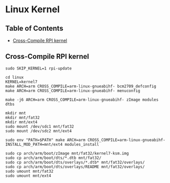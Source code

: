# Linux Kernel

## Table of Contents

- [Cross-Compile RPI kernel](#cross-compile-rpi-kernel)

## Cross-Compile RPI kernel

```shell
sudo SKIP_KERNEL=1 rpi-update

cd linux
KERNEL=kernel7
make ARCH=arm CROSS_COMPILE=arm-linux-gnueabihf- bcm2709_defconfig
make ARCH=arm CROSS_COMPILE=arm-linux-gnueabihf- menuconfig

make -j6 ARCH=arm CROSS_COMPILE=arm-linux-gnueabihf- zImage modules dtbs

mkdir mnt
mkdir mnt/fat32
mkdir mnt/ext4
sudo mount /dev/sdc1 mnt/fat32
sudo mount /dev/sdc2 mnt/ext4

sudo env "PATH=$PATH" make ARCH=arm CROSS_COMPILE=arm-linux-gnueabihf- INSTALL_MOD_PATH=mnt/ext4 modules_install

sudo cp arch/arm/boot/zImage mnt/fat32/kernel7-ksm.img
sudo cp arch/arm/boot/dts/*.dtb mnt/fat32/
sudo cp arch/arm/boot/dts/overlays/*.dtb* mnt/fat32/overlays/
sudo cp arch/arm/boot/dts/overlays/README mnt/fat32/overlays/
sudo umount mnt/fat32
sudo umount mnt/ext4
```
